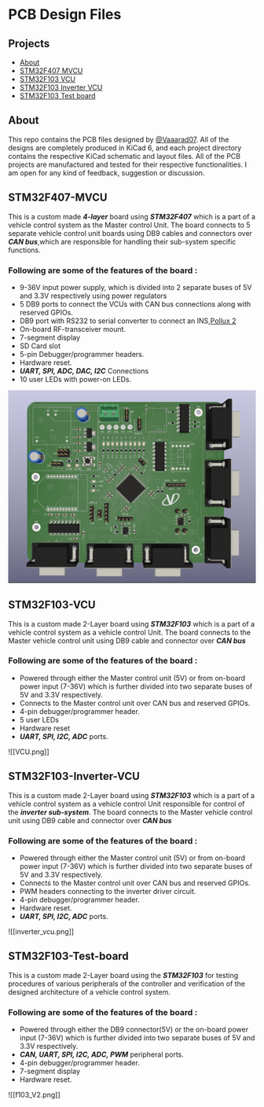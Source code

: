 # PCB Design Files

## Projects
- [About](#About)
- [STM32F407 MVCU](#STM32F407-MVCU)
- [STM32F103 VCU](#STM32F103-VCU)
- [STM32F103 Inverter VCU](#STM32F103-Inverter-VCU)
- [STM32F103 Test board](#STM32F103-Test-board)

## About 
This repo contains the PCB files designed by [@Vaaarad07](https://github.com/Vaaarad07).
All of the designs are completely produced in KiCad 6, and each project directory contains the respective  KiCad schematic and layout files. All of the PCB projects are manufactured and tested for their respective functionalities.
I am open for any kind of feedback, suggestion or discussion.

## STM32F407-MVCU
This is a custom made ***4-layer*** board using ***STM32F407*** which is a part of a vehicle control system as the Master control Unit. The board connects to 5 separate vehicle control unit boards using DB9 cables and connectors over ***CAN bus***,which are responsible for handling their sub-system specific functions.
### Following are some of the features of the board : 
- 9-36V input power supply, which is divided into 2 separate buses of 5V and 3.3V respectively using power regulators
- 5 DB9 ports to connect the VCUs with CAN bus connections along with reserved GPIOs.
- DB9 port with RS232 to serial converter to connect an INS,[Pollux 2](https://aeronsystems.com/ins/pollux-2/) 
- On-board RF-transceiver mount.
- 7-segment display
- SD Card slot
- 5-pin Debugger/programmer headers.
- Hardware reset.
- ***UART, SPI, ADC, DAC, I2C*** Connections
- 10 user LEDs with power-on LEDs.

![MVCU_IMAGE](MVCU_F407.png)

## STM32F103-VCU
This is a custom made 2-Layer board using 
***STM32F103*** which is a part of a vehicle control system as a vehicle control Unit. The board connects to the Master vehicle control unit using DB9 cable and connector over ***CAN bus*** 
### Following are some of the features of the board : 
- Powered through either the Master control unit (5V) or from on-board power input (7-36V) which is further divided into two separate buses of 5V and 3.3V respectively.
- Connects to the Master control unit over CAN bus and reserved GPIOs.
- 4-pin debugger/programmer header.
- 5 user LEDs
- Hardware reset
- ***UART, SPI, I2C, ADC*** ports.

![[VCU.png]]

## STM32F103-Inverter-VCU
This is a custom made 2-Layer board using 
***STM32F103*** which is a part of a vehicle control system as a vehicle control Unit responsible for control of the ***inverter sub-system***. The board connects to the Master vehicle control unit using DB9 cable and connector over ***CAN bus*** 
### Following are some of the features of the board : 
- Powered through either the Master control unit (5V) or from on-board power input (7-36V) which is further divided into two separate buses of 5V and 3.3V respectively.
- Connects to the Master control unit over CAN bus and reserved GPIOs.
- PWM headers connecting to the inverter driver circuit.
- 4-pin debugger/programmer header.
- Hardware reset.
- ***UART, SPI, I2C, ADC*** ports.

![[inverter_vcu.png]]

## STM32F103-Test-board
This is a custom made 2-Layer board using the ***STM32F103*** for testing procedures of various peripherals of the controller and verification of the designed architecture of a vehicle control system.
### Following are some of the features of the board :
- Powered through either the DB9 connector(5V) or the on-board power input (7-36V) which is further divided into two separate buses of 5V and 3.3V respectively.
- ***CAN, UART, SPI, I2C, ADC, PWM*** peripheral ports.
- 4-pin debugger/programmer header.
- 7-segment display
- Hardware reset.

![[f103_V2.png]]
